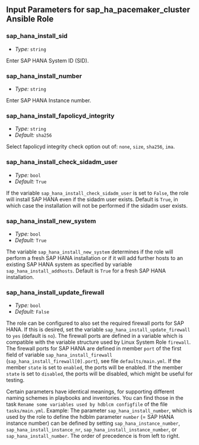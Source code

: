 ## Input Parameters for sap_ha_pacemaker_cluster Ansible Role
<!-- BEGIN Role Input Parameters -->
### sap_hana_install_sid

- _Type:_ `string`

Enter SAP HANA System ID (SID).

### sap_hana_install_number

- _Type:_ `string`

Enter SAP HANA Instance number.

### sap_hana_install_fapolicyd_integrity

- _Type:_ `string`
- _Default:_ `sha256`

Select fapolicyd integrity check option out of: `none`, `size`, `sha256`, `ima`.

### sap_hana_install_check_sidadm_user

- _Type:_ `bool`
- _Default:_ `True`

If the variable `sap_hana_install_check_sidadm_user` is set to `False`, the role will install SAP HANA even
if the sidadm user exists. Default is `True`, in which case the installation will not be performed if the
sidadm user exists.

### sap_hana_install_new_system

- _Type:_ `bool`
- _Default:_ `True`

The variable `sap_hana_install_new_system` determines if the role will perform a fresh SAP HANA installation
or if it will add further hosts to an existing SAP HANA system as specified by variable
`sap_hana_install_addhosts`. Default is `True` for a fresh SAP HANA installation.

### sap_hana_install_update_firewall

- _Type:_ `bool`
- _Default:_ `False`

The role can be configured to also set the required firewall ports for SAP HANA. If this is desired, set
the variable `sap_hana_install_update_firewall` to `yes` (default is `no`). The firewall ports are defined
in a variable which is compatible with the variable structure used by Linux System Role `firewall`.
The firewall ports for SAP HANA are defined in member `port` of the first field of variable
`sap_hana_install_firewall` (`sap_hana_install_firewall[0].port`), see file `defaults/main.yml`. If the
member `state` is set to `enabled`, the ports will be enabled. If the member `state` is set to `disabled`,
the ports will be disabled, which might be useful for testing.

Certain parameters have identical meanings, for supporting different naming schemes in playbooks and inventories.
You can find those in the task `Rename some variables used by hdblcm configfile` of the file `tasks/main.yml`.
Example: The parameter `sap_hana_install_number`, which is used by the role to define the hdblm parameter `number`
(= SAP HANA instance number) can be defined by setting `sap_hana_instance_number`, `sap_hana_install_instance_nr`,
`sap_hana_install_instance_number`, or `sap_hana_install_number`. The order of precedence is from left to right.

<!-- END Role Input Parameters -->